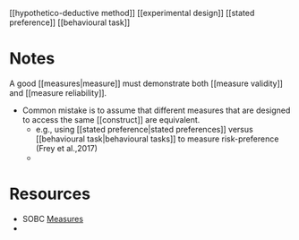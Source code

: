 [[hypothetico-deductive method]]
[[experimental design]]
[[stated preference]]
[[behavioural task]]

# Notes
A good [[measures|measure]] must demonstrate both [[measure validity]] and [[measure reliability]].

- Common mistake is to assume that different measures that are designed to access the same [[construct]] are equivalent.
	- e.g., using [[stated preference|stated preferences]] versus [[behavioural task|behavioural tasks]] to measure risk-preference (Frey et al.,2017)
	- 
# Resources
- SOBC [Measures](https://scienceofbehaviorchange.org/measures/)
- 
